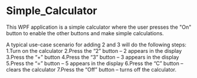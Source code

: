 # Simple_Calculator

This WPF application is a simple calculator where the user presses the "On" button to enable the other buttons and make simple calculations. 

A typical use-case scenario for adding 2 and 3 will do the following steps:
1.Turn on the calculator
2.Press the “2” button – 2 appears in the display
3.Press the “+” button
4.Press the “3” button – 3 appears in the display
5.Press the “=” button – 5 appears in the display
6.Press the “C” button – clears the calculator
7.Press the “Off” button – turns off the calculator.
